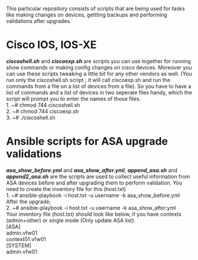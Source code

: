 This particular repository consists of scripts that are being used for tasks like making changes on devices, gettting backups and performing validations after upgrades.
# Cisco IOS, IOS-XE
<b><i>ciscoshell.sh</i></b> and <b><i>ciscoexp.sh</i></b> are scripts you can use together for running show commands or making config changes on cisco devices. Moreover you can use these scripts tweaking a little bit for any other vendors as well. (You run only the ciscoshell.sh script ; it will call ciscoexp.sh and run the commands from a file on a list of devices from a file). So you have to have a list of commands and a list of devices in two seperate files handy, which the script will prompt you to enter the names of those files. </br> 1. ~# chmod 744 ciscoshell.sh </br> 2. ~# chmod 744 ciscoexp.sh </br> 3. ~#  ./ciscoshell.sh
# Ansible scripts for ASA upgrade validations
<b><i>asa_show_before.yml</i></b> and <b><i>asa_show_after.yml</i></b>, <b><i>append_asa.sh</i></b> and <b><i>append2_asa.sh</i></b> are the scripts are used to collect useful information from ASA devices before and after upgrading them to perform validation. You need to create the inventory file for this (host.txt)
</br>1. ~# ansible-playbook -i host.txt -u username -k asa_show_before.yml
</br>          After the upgrade;
</br>2. ~# ansible-playbook -i host.txt -u username -k asa_show_after.yml
</br> Your inventory file (host.txt) should look like below, if you have contexts (admin+other) or single mode (Only update ASA list). 
</br>[ASA]
</br>admin.vfw01
</br>context01.vfw01
</br>[SYSTEM]
</br>admin.vfw01

